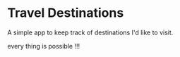 # Travel Destinations

A simple app to keep track of destinations I'd like to visit.

every thing is possible !!!
